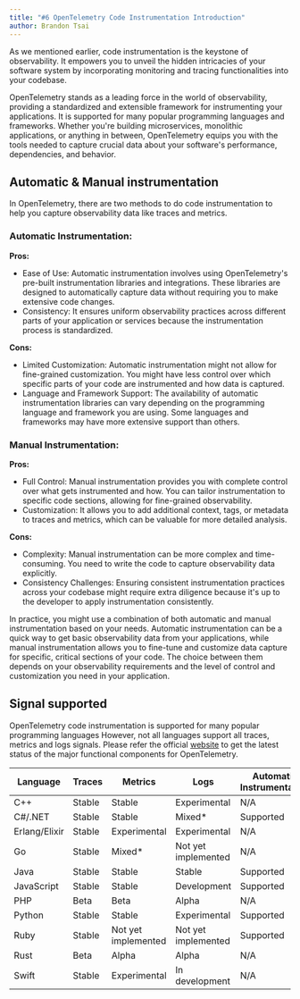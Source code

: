 ```yaml
---
title: "#6 OpenTelemetry Code Instrumentation Introduction"
author: Brandon Tsai
---
```


As we mentioned earlier, code instrumentation is the keystone of observability. It empowers you to unveil the hidden intricacies of your software system by incorporating monitoring and tracing functionalities into your codebase.

OpenTelemetry stands as a leading force in the world of observability, providing a standardized and extensible framework for instrumenting your applications. It is supported for many popular programming languages and frameworks. Whether you're building microservices, monolithic applications, or anything in between, OpenTelemetry equips you with the tools needed to capture crucial data about your software's performance, dependencies, and behavior.



Automatic & Manual instrumentation
---------------------

In OpenTelemetry, there are two methods to do code instrumentation to help you capture observability data like traces and metrics.

### Automatic Instrumentation:

**Pros:**

- Ease of Use: Automatic instrumentation involves using OpenTelemetry's pre-built instrumentation libraries and integrations. These libraries are designed to automatically capture data without requiring you to make extensive code changes.
- Consistency: It ensures uniform observability practices across different parts of your application or services because the instrumentation process is standardized.

**Cons:**

- Limited Customization: Automatic instrumentation might not allow for fine-grained customization. You might have less control over which specific parts of your code are instrumented and how data is captured.
- Language and Framework Support: The availability of automatic instrumentation libraries can vary depending on the programming language and framework you are using. Some languages and frameworks may have more extensive support than others.



### Manual Instrumentation:

**Pros:**
- Full Control: Manual instrumentation provides you with complete control over what gets instrumented and how. You can tailor instrumentation to specific code sections, allowing for fine-grained observability.
- Customization: It allows you to add additional context, tags, or metadata to traces and metrics, which can be valuable for more detailed analysis.

**Cons:**
- Complexity: Manual instrumentation can be more complex and time-consuming. You need to write the code to capture observability data explicitly.
- Consistency Challenges: Ensuring consistent instrumentation practices across your codebase might require extra diligence because it's up to the developer to apply instrumentation consistently.


In practice, you might use a combination of both automatic and manual instrumentation based on your needs. Automatic instrumentation can be a quick way to get basic observability data from your applications, while manual instrumentation allows you to fine-tune and customize data capture for specific, critical sections of your code. The choice between them depends on your observability requirements and the level of control and customization you need in your application.



Signal supported
-----------------

OpenTelemetry code instrumentation is supported for many popular programming languages
However, not all languages support all traces, metrics and logs signals. Please refer the official [website](https://opentelemetry.io/docs/instrumentation/) to get the latest status of the major functional components for OpenTelemetry.


| Language      | Traces | Metrics             | Logs                | Automatic Instrumentation |
| ------------- | ------ | ------------------- | ------------------- | ------------------------- |
| C++           | Stable | Stable              | Experimental        | N/A                       |
| C#/.NET       | Stable | Stable              | Mixed*              | Supported                 |
| Erlang/Elixir | Stable | Experimental        | Experimental        | N/A                       |
| Go            | Stable | Mixed*              | Not yet implemented | N/A                       |
| Java          | Stable | Stable              | Stable              | Supported                 |
| JavaScript    | Stable | Stable              | Development         | Supported                 |
| PHP           | Beta   | Beta                | Alpha               | N/A                       |
| Python        | Stable | Stable              | Experimental        | Supported                 |
| Ruby          | Stable | Not yet implemented | Not yet implemented | Supported                 |
| Rust          | Beta   | Alpha               | Alpha               | N/A                       |
| Swift         | Stable | Experimental        | In development      | N/A                       |
